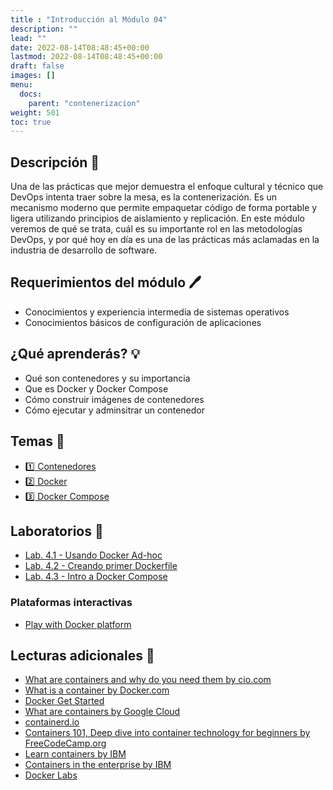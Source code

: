 ```yaml
---
title : "Introducción al Módulo 04"
description: ""
lead: ""
date: 2022-08-14T08:48:45+00:00
lastmod: 2022-08-14T08:48:45+00:00
draft: false
images: []
menu:
  docs:
    parent: "contenerizacion"
weight: 501
toc: true
---
```


## Descripción :memo:

Una de las prácticas que mejor demuestra el enfoque cultural y técnico que DevOps intenta traer sobre la mesa, es la contenerización. Es un mecanismo moderno que permite empaquetar código de forma portable y ligera utilizando principios de aislamiento y replicación. En este módulo veremos de qué se trata, cuál es su importante rol en las metodologías DevOps, y por qué hoy en día es una de las prácticas más aclamadas en la industria de desarrollo de software.

## Requerimientos del módulo :pen:

- Conocimientos y experiencia intermedia de sistemas operativos
- Conocimientos básicos de configuración de aplicaciones

## ¿Qué aprenderás? :bulb:

- Qué son contenedores y su importancia
- Que es Docker y Docker Compose
- Cómo construir imágenes de contenedores
- Cómo ejecutar y adminsitrar un contenedor

## Temas :book:

- [:one: Contenedores](../contenedores)
- [:two: Docker](../docker)
- [:three: Docker Compose](../docker-compose)

## Laboratorios :microscope:

- [Lab. 4.1 - Usando Docker Ad-hoc](../lab-01-usando-docker-adhoc)
- [Lab. 4.2 - Creando primer Dockerfile](../lab-02-creando-primer-dockerfile)
- [Lab. 4.3 - Intro a Docker Compose](../lab-03-intro-a-docker-compose)

### Plataformas interactivas

- [Play with Docker platform](https://labs.play-with-docker.com)

## Lecturas adicionales :notebook:

- [What are containers and why do you need them by cio.com](https://www.cio.com/article/247005/what-are-containers-and-why-do-you-need-them.html)
- [What is a container by Docker.com](https://www.docker.com/resources/what-container)
- [Docker Get Started](https://docs.docker.com/get-started/overview)
- [What are containers by Google Cloud](https://cloud.google.com/learn/what-are-containers)
- [containerd.io](https://containerd.io)
- [Containers 101, Deep dive into container technology for beginners by FreeCodeCamp.org](https://www.freecodecamp.org/news/demystifying-containers-101-a-deep-dive-into-container-technology-for-beginners-d7b60d8511c1)
- [Learn containers by IBM](https://www.ibm.com/cloud/learn/containers)
- [Containers in the enterprise by IBM](https://www.ibm.com/downloads/cas/VG8KRPRM)
- [Docker Labs](https://dockerlabs.collabnix.com)
